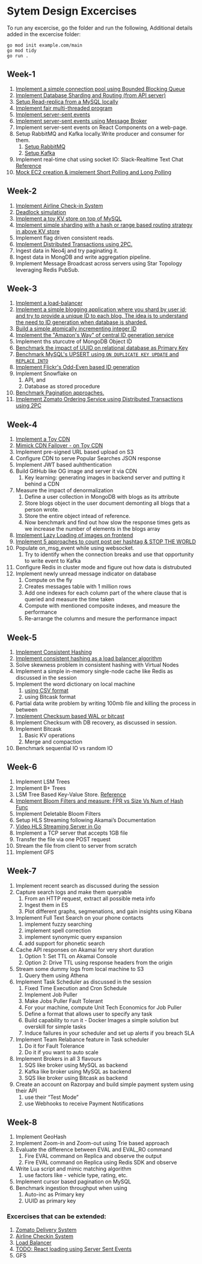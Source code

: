 # Sytem Design Excercises
To run any excercise, go the folder and run the following, Additional details added in the excercise folder: 
```
go mod init example.com/main
go mod tidy
go run .
```
## Week-1
1. [Implement a simple connection pool using Bounded Blocking Queue](./05-connection-pool/)
2. [Implement Database Sharding and Routing (from API server)](./07-sharding/)
3. [Setup Read-replica from a MySQL locally](./12-mysql-read-replica/)
4. [Implement fair multi-threaded program](./08-multi-thread-program/)
5. [Implement server-sent events](./09-basic-server-sent-events/)
5. [Implement server-sent events using Message Broker](./10-broker-server-sent-event/)
5. Implement server-sent events on React Components on a web-page.
6. Setup RabbitMQ and Kafka locally.Write producer and consumer for them.
    1. [Setup RabbitMQ](./13A-rabbitmq/)
    2. [Setup Kafka](./13B-kafka/)
7. Implement real-time chat using socket IO: Slack-Realtime Text Chat [Reference](https://github.com/socketio/socket.io-chat-platform)
8. [Mock EC2 creation & implement Short Polling and Long Polling](./16-long-short-polling/)
 
## Week-2
1. [Implement Airline Check-in System](./14-airline-checkin-system/)
1. [Deadlock simulation](./34-deadlock/)
1. [Implement a toy KV store on top of MySQL](./15A-kvstore-mysql/)
1. [Implement simple sharding with a hash or range based routing strategy in above KV store](./15B-kvstore-hash-mysql/)
1. Implement flag driven consistent reads.
1. [Implement Distributed Transactions using 2PC.](./21-zomato-two-phase-commit/)
1. Ingest data in Neo4j and try paginating it.
1. Ingest data in MongDB and write aggregation pipeline.
1. Implement Message Broadcast across servers using Star Topology leveraging Redis PubSub.

## Week-3
1. [Implement a load-balancer](./20-load-balancer/)
1. [Implement a simple blogging application where you shard by user id; and try to provide a unique ID to each blog. The idea is to understand the need to ID generation when database is sharded.](./24-blog/)
1. [Build a simple atomically incrementing integer ID](./19-atomic-int-ID/)
1. [Implement the "Amazon's Way" of central ID generation service](./22-ID-generation-amazon/)
1. Implement ths sturcutre of MongoDB Object ID
1. [Benchmark the impact of UUID on relational database as Primary Key](./18-benchmark-primarykey/)
1. [Benchmark MySQL's UPSERT using `ON DUPLICATE KEY UPDATE` and `REPLACE INTO`](./17-benchmark-mysql-upsert/)
1. [Implement Flickr's Odd-Even based ID generation](./31-ID-flickr-odd-even/)
1. Implement Snowflake on
    1. API, and
    1. Database as stored procedure
1. [Benchmark Pagination approaches.](./23-benchmark-pagination/)
1. [Implement Zomato Ordering Service using Distributed Transactions using 2PC](./21-zomato-two-phase-commit/)

## Week-4

1. [Implement a Toy CDN](./25A-toy-cdn/)
1. [Mimick CDN Failover - on Toy CDN](./25B-toy-cdn-wid-failover/)
1. Implement pre-signed URL based upload on S3
1. Configure CDN to serve Popular Searches JSON response
1. Implement JWT based auhthentication
1. Build GitHub like OG image and server it via CDN
    1. Key learning: generating images in backend server and putting it behind a CDN
1. Measure the impact of denormalization
    1. Define a user collection in MongoDB with blogs as its attribute
    1. Store blogs object in the user document demonting all blogs that a person wrote.
    1. Store the entire object intead of reference.
    1. Now benchmark and find out how slow the response times gets as we increase the number of elements in the blogs array
1. [Implement Lazy Loading of images on frontend](./26-lazyloading/)
1. [Implement 5 approaches to count post per hashtag & STOP THE WORLD](./32-count-posthashtag/)
1. Populate on_msg_event while using websocket.
    1. Try to identify when the connection breaks and use that opportunity to write event to Kafka
1. Configure Redis in cluster mode and figure out how data is distrubuted
1. Implement newly unread message indicator on database
    1. Compute on the fly
    1. Creates messages table with 1 million rows
    1. Add one indexes for each column part of the where clause that is queried and measure the time taken
    1. Compute with mentioned composite indexes, and measure the performance
    1. Re-arrange the columns and mesure the performance impact

## Week-5
1. [Implement Consistent Hashing](./27A-consistent-hashing/)
1. [Implement consistent hashing as a load balancer algorithm](./20A-load-balancer-consistenthash/)
1. Solve skewness problem in consistent hashing with Virtual Nodes
1. Implement a simple in-memory single-node cache like Redis as discussed in the session
1. Implement the word dictionary on local machine
    1. [using CSV format](./28-word-dictionary-csv/)
    1. using Bitcask format
1. Partial data write problem by writing 100mb file and killing the process in between
1. [Implement Checksum based WAL or bitcast](./33-checksum/)
1. Implement Checksum with DB recovery, as discussed in session.
1. Implement Bitcask
    1. Basic KV operations
    1. Merge and compaction
1. Benchmark sequential IO vs random IO

## Week-6
1. Implement LSM Trees
1. Implement B+ Trees
1. LSM Tree Based Key-Value Store. [Reference](http://daslab.seas.harvard.edu/classes/cs265/project.html)
1. [Implement Bloom Filters and measure: FPR vs Size Vs Num of Hash Func](./29-bloom-filters/)
1. Implement Deletable Bloom Filters
1. Setup HLS Streaming following Akamai’s Documentation
1. [Video HLS Streaming Server in Go](./30-hls-video-stream/)
1. Implement a TCP server that accepts 1GB file
1. Transfer the file via one POST request
1. Stream the file from client to server from scratch
1. Implement GFS


## Week-7
1. Implement recent search as discussed during the session
1. Capture search logs and make them queryable
    1. From an HTTP request, extract all possible meta info
    1. Ingest them in ES
    1. Plot different graphs, segmenations, and gain insights using Kibana
1. Implement Full Text Search on your phone contacts
    1. implement fuzzy searching
    1. implement spell correction
    1. implement synonymic query expansion
    1. add support for phonetic search
1. Cache API responses on Akamai for very short duration
    1. Option 1: Set TTL on Akamai Console
    1. Option 2: Drive TTL using response headers from the origin
1. Stream some dummy logs from local machine to S3
    1. Query them using Athena
1. Implement Task Scheduler as discussed in the session
    1. Fixed Time Execution and Cron Schedule
    1. Implement Job Puller
    1. Make Jobs Puller Fault Tolerant
    1. For your machine, compute Unit Tech Economics for Job Puller
    1. Define a format that allows user to specify any task
    1. Build capability to run it - Docker Images a simple solution but overskill for simple tasks
    1. Induce failures in your scheduler and set up alerts if you breach SLA
1. Implement Team Relabance feature in Task scheduler
    1. Do it for Fault Tolerance
    1. Do it if you want to auto scale
1. Implement Brokers in all 3 flavours
    1. SQS like broker using MySQL as backend
    1. Kafka like broker using MySQL as backend
    1. SQS like broker using Bitcask as backend
1. Create an account on Razorpay and build simple payment system using their API
    1. use their “Test Mode”
    1. use Webhooks to receive Payment Notifications

## Week-8
1. Implement GeoHash
1. Implement Zoom-in and Zoom-out using Trie based approach
1. Evaluate the difference between EVAL and EVAL_RO command
    1. Fire EVAL command on Replica and observe the output
    1. Fire EVAL command on Replica using Redis SDK and observe
1. Write Lua script and mimic matching algorithm
    1. use factors like - vehicle type, rating, etc.
1. Implement cursor based pagination on MySQL
1. Benchmark ingestion throughput when using
    1. Auto-inc as Primary key
    1. UUID as primary key

### Excercises that can be extended:
1. [Zomato Delivery System](./21-zomato-two-phase-commit/)
2. [Airline Checkin System](./14-airline-checkin-system/)
3. [Load Balancer](./20-load-balancer/)
4. [TODO: React loading using Server Sent Events](./10-broker-server-sent-event/)
5. GFS